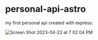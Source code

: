 # personal-api-astro

my first personal api created with express:

![Screen Shot 2023-04-22 at 7 02 04 PM](https://user-images.githubusercontent.com/126643073/233811308-30ce2f8e-e167-418f-b00d-60edf74365b0.png)
